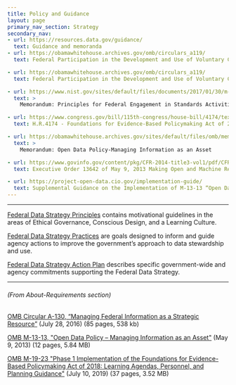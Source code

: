 ```yaml
---
title: Policy and Guidance
layout: page
primary_nav_section: Strategy
secondary_nav:
- url: https://resources.data.gov/guidance/
  text: Guidance and memoranda
- url: https://obamawhitehouse.archives.gov/omb/circulars_a119/
  text: Federal Participation in the Development and Use of Voluntary Consensus Standards and in Conformity Assessment Activities

- url: https://obamawhitehouse.archives.gov/omb/circulars_a119/
  text: Federal Participation in the Development and Use of Voluntary Consensus Standards and in Conformity Assessment Activities

- url: https://www.nist.gov/sites/default/files/documents/2017/01/30/m-12-08_1.pdf
  text: >
    Memorandum: Principles for Federal Engagement in Standards Activities to Address National Priorities

- url: https://www.congress.gov/bill/115th-congress/house-bill/4174/text
  text: H.R.4174 - Foundations for Evidence-Based Policymaking Act of 2018 Title II - OPEN Government Data Act

- url: https://obamawhitehouse.archives.gov/sites/default/files/omb/memoranda/2013/m-13-13.pdf
  text: >
    Memorandum: Open Data Policy-Managing Information as an Asset

- url: https://www.govinfo.gov/content/pkg/CFR-2014-title3-vol1/pdf/CFR-2014-title3-vol1-eo13642.pdf
  text: Executive Order 13642 of May 9, 2013 Making Open and Machine Readable the New Default for Government Information

- url: https://project-open-data.cio.gov/implementation-guide/
  text: Supplemental Guidance on the Implementation of M-13-13 “Open Data Policy – Managing Information as an Asset”
---
```


---


[Federal Data Strategy Principles](https://strategy.data.gov/principles/)
contains motivational guidelines in the areas of Ethical Governance, Conscious
Design, and a Learning Culture.

[Federal Data Strategy Practices](https://strategy.data.gov/practices/) are
goals designed to inform and guide agency actions to improve the government’s
approach to data stewardship and use.

[Federal Data Strategy Action Plan](https://strategy.data.gov/action-plan/)
describes specific government-wide and agency commitments supporting the Federal
Data Strategy.

---

###### (From About-Requirements section)

[OMB Circular A-130, “Managing Federal Information as a Strategic Resource”](https://www.whitehouse.gov/sites/whitehouse.gov/files/omb/circulars/A130/a130revised.pdf) (July 28, 2016) (85 pages, 538 kb)

[OMB M-13-13, "Open Data Policy – Managing Information as an Asset"](https://www.whitehouse.gov/sites/whitehouse.gov/files/omb/memoranda/2013/m-13-13.pdf) (May 9, 2013) (12 pages, 5.84 MB)

[OMB M-19-23 "Phase 1 Implementation of the Foundations for Evidence-Based Policymaking Act of 2018: Learning Agendas, Personnel, and Planning Guidance"](https://www.whitehouse.gov/wp-content/uploads/2019/07/M-19-23.pdf) (July 10, 2019) (37 pages, 3.52 MB)



